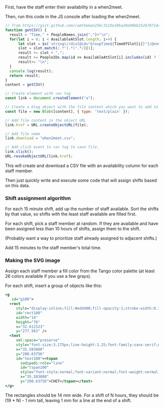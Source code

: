 First, have the staff enter their availability in a when2meet.

Then, run this code in the JS console after loading the when2meet.

```js
// from https://gist.github.com/camtheman256/3125e18ba20e90b6252678714e5102fd?permalink_comment_id=4678586#gistcomment-4678586
function getCSV() {
  result = "Time," + PeopleNames.join(",")+"\n"; 
  for(let i = 0; i < AvailableAtSlot.length; i++) {
      let slot = $x(`string(//div[@id="GroupTime${TimeOfSlot[i]}"]/@onmouseover)`);
      slot = slot.match(/.*"(.*)".*/)[1];
      result += slot + ",";
      result += PeopleIDs.map(id => AvailableAtSlot[i].includes(id) ? 1 : 0).join(",");
      result+= "\n";
  }
  console.log(result);
  return result;
}
content = getCSV()

// Create element with <a> tag
const link = document.createElement("a");

// Create a blog object with the file content which you want to add to the file
const file = new Blob([content], { type: 'text/plain' });

// Add file content in the object URL
link.href = URL.createObjectURL(file);

// Add file name
link.download = "when2meet.csv";

// Add click event to <a> tag to save file.
link.click();
URL.revokeObjectURL(link.href);
```

This will create and download a CSV file with an availability column for each staff member.

Then just quickly write and execute some code that will assign shifts based on this data.

### Shift assignment algorithm

For each 15 minute shift, add up the number of staff available.
Sort the shifts by that value, so shifts with the least staff available are filled first.

For each shift, pick a staff member at random. If they are available and have been assigned less than 10 hours of shifts, assign them to the shift.

(Probably want a way to prioritize staff already assigned to adjacent shifts.)

Add 15 minutes to the staff member's total time.

### Making the SVG image

Assign each staff member a fill color from the Tango color palette (at least 26 colors available if you use a few grays).

For each shift, insert a group of objects like this:

```xml
<g
   id="g100">
  <rect
     style="display:inline;fill:#edd400;fill-opacity:1;stroke-width:0.380055"
     id="rect100"
     width="14"
     height="76"
     x="32.611523"
     y="277.563" />
  <text
     xml:space="preserve"
     style="font-size:3.175px;line-height:1.25;font-family:sans-serif;display:inline;stroke-width:0.264583"
     x="35.583088"
     y="280.63756"
     id="text100"><tspan
       sodipodi:role="line"
       id="tspan100"
       style="font-style:normal;font-variant:normal;font-weight:normal;font-stretch:normal;font-size:3.175px;font-family:sans-serif;-inkscape-font-specification:sans-serif;stroke-width:0.264583"
       x="35.583088"
       y="280.63756">CHET</tspan></text>
</g>
```

The rectangles should be 14 mm wide. For a shift of N hours, they should be (19 * N) - 1 mm tall, leaving 1 mm for a line at the end of a shift. 
